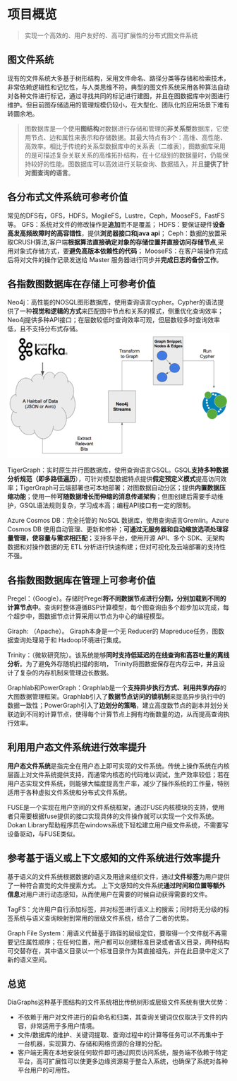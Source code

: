 # 项目概览

> 实现一个高效的、用户友好的、高可扩展性的分布式图文件系统

## 图文件系统

现有的文件系统大多基于树形结构，采用文件命名、路径分类等存储和检索技术，非常依赖逻辑性和记忆性，与人类思维不符。典型的图文件系统采用各种算法自动对各种文件进行标记，通过寻找共同的标记进行建图，并且在图数据库中对图进行维护。但目前图存储适用的管理规模仍较小，在大型化、团队化的应用场景下难有转圜余地。

> 图数据库是一个使用**图结构**对数据进行存储和管理的**非关系型**数据库，它使用节点、边和属性来表示和存储数据。其最大特点有3个：高维、高性能、高效率。相比于传统的关系型数据库中的关系表（二维表），图数据库采用的是可描述复杂关联关系的高维拓扑结构，在十亿级别的数据量时，仍能保持较好的性能。图数据库可以高效进行关联查询、数据插入，并且**提供了针对图查询的语言**。

## 各分布式文件系统可参考价值

常见的DFS有，GFS，HDFS，MogileFS，Lustre，Ceph，MooseFS，FastFS等。
GFS：系统对文件的修改操作是**追加**而不是覆盖；
HDFS：要保证硬件**设备高发高频故障时的高容错性**，提供**浏览器接口和java api**；
Ceph：数据的放置采取CRUSH算法,客户端**根据算法直接确定对象的存储位置并直接访问存储节点**,采用对象式存储方式，要**避免高版本依赖性的代码**；
MooseFS：在客户端操作完成后将对文件的操作记录发送给 Master 服务器进行同步并**完成日志的备份工作**。

## 各指数图数据库在存储上可参考价值

Neo4j：高性能的NOSQL图形数据库，使用查询语言cypher。Cypher的语法提供了一种**视觉和逻辑的方式**来匹配图中节点和关系的模式，侧重优化查询效率；Neo4j提供多种API接口；在层数较低时查询效率可观，但层数较多时查询效率低，且不支持分布式存储。
![](pics/Neo4j数据流.png)

TigerGraph：实时原生并行图数据库，使用查询语言GSQL。GSQL**支持多种数据分析规范（即多路径遍历**），可针对模型数据特点提供**假定预定义模式**提高访问效率；TigerGraph可云端部署也可本地部署；对图数据自动分区；提供**内置数据压缩功能**；使用一种**可随数据增长而伸缩的消息传递架构**；但图创建后需要手动维护，GSQL语法规则复杂，学习成本高；编程API接口有一定的限制。

Azure Cosmos DB：完全托管的 NoSQL 数据库，使用查询语言Gremlin。Azure Cosmos DB 使用自动管理、更新和修补；**可通过无服务器和自动缩放选项处理容量管理，使容量与需求相匹配**；支持多平台，使用开源 API、多个 SDK、无架构数据和对操作数据的无 ETL 分析进行快速构建；但对可视化及云端部署的支持性不强。

## 各指数图数据库在管理上可参考价值

Pregel：（Google）。存储时Pregel**将不同数据节点进行分割，分别加载到不同的计算节点中**。查询时整体遵循BSP计算模型，每个图查询由多个超步加以完成，每个超步中，图数据节点计算采用以节点为中心的编程模型。

​Giraph: （Apache）。 Giraph本身是一个无 Reducer的 Mapreduce任务，图数据查询处理易于和 Hadoop环境进行集成。

​Trinity：（微软研究院）。该系统能够**同时支持低延迟的在线查询和高吞吐量的离线分析**。为了避免外存随机扫描的影响， Trinity将图数据保存在内存云中，并且设计了复杂的内存机制来管理边长数据。

​Graphlab和PowerGraph：Graphlab是一个**支持异步执行方式、利用共享内存**的大图数据管理框架。Graphlab引入了**数据节点访问的锁机制**来提高异步执行中的数据一致性；PowerGraph引入了**边划分的策略**，建立高度数节点的副本并划分关联边到不同的计算节点，使得每个计算节点上拥有均衡数量的边，从而提高查询执行效率。

## 利用用户态文件系统进行效率提升

**用户态文件系统**是指完全在用户态上即可实现的文件系统。传统上操作系统在内核层面上对文件系统提供支持，而通常内核态的代码难以调试，生产效率较低；若在用户态实现文件系统，则能够大幅度提高生产率，减少了操作系统的工作量，特别适用于各种虚拟文件系统和分布式文件系统。

FUSE是一个实现在用户空间的文件系统框架，通过FUSE内核模块的支持，使用者只需要根据fuse提供的接口实现具体的文件操作就可以实现一个文件系统。
Dokan Library帮助程序员在windows系统下轻松建立用户级文件系统，不需要写设备驱动，与FUSE类似。

## 参考基于语义或上下文感知的文件系统进行效率提升

基于语义的文件系统根据数据的语义及用途来组织文件，通过**文件标签**为用户提供了一种符合直觉的文件搜索方式。
上下文感知的文件系统**通过时间和位置等额外信息**对用户进行动态感知，从而使用户在需要的时候自动获得需要的文件。

TagFS：允许用户自行添加标签，并对标签进行语义上的搜索；同时将无分级的标签系统与语义查询映射到常用的层级文件系统，结合了二者的优势。

Graph File System：用语义代替基于路径的层级定位，要取得一个文件就不再需要记住属性顺序；在任何位置，用户都可以创建标准目录或者语义目录，两种结构可交替存在，其中语义目录以一个标准目录作为其直接祖先，并在此目录中定义了新的语义空间。

## 总览

DiaGraphs这种基于图结构的文件系统相比传统树形或层级文件系统有很大优势：

- 不依赖于用户对文件进行的自命名和归类，其查询关键词仅仅取决于文件的内容，非常适用于多用户情境。
- 文件/数据库的维护、关键词提取、查询过程中的计算等任务可以不再集中于一台机器，实现算力、存储和网络资源的合理的分配。
- 客户端无需在本地安装任何软件即可通过网页访问系统，服务端不依赖于特定平台，高可扩展性可以使更多边缘资源易于整合入系统，也确保了系统对各种平台用户的可用性。
